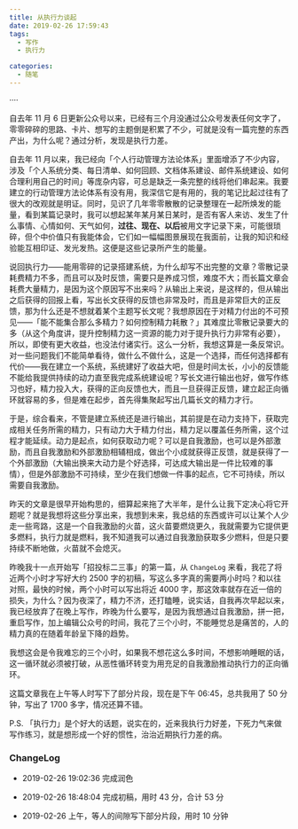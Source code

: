 ```yaml
---
title: 从执行力谈起
date: 2019-02-26 17:59:43
tags:
  - 写作
  - 执行力

categories:
  - 随笔
---
```

····

<!--more-->

自去年 11 月 6 日更新公众号以来，已经有三个月没通过公众号发表任何文字了，零零碎碎的思路、卡片、想写的主题倒是积累了不少，可就是没有一篇完整的东西产出，为什么呢？通过分析，发现是执行力差。

自去年 11 月以来，我已经向「个人行动管理方法论体系」里面增添了不少内容，涉及「个人系统分类、每日清单、如何回顾、文档体系建设、邮件系统建设、如何合理利用自己的时间」等庞杂内容，可总是缺乏一条完整的线将他们串起来。我要建立的行动管理方法论体系有没有用，我深信它是有用的，我的笔记比起过往有了很大的改观就是明证。同时，见识了几年零零散散的记录整理在一起所焕发的能量，看到某篇记录时，我可以想起某年某月某日某时，是否有客人来访、发生了什么事情、心情如何、天气如何，**过往、现在、以后**被用文字记录下来，可能很琐碎，但个中价值只有我能体会，它们如一幅幅图景展现在我面前，让我的知识和经验能互相印证、发光发热。这便是这些记录所产生的能量。

说回执行力——能用零碎的记录搭建系统，为什么却写不出完整的文章？零散记录耗费精力不多，而且可以及时反馈，需要只是养成习惯，难度不大；而长篇文章会耗费大量精力，是因为这个原因写不出来吗？从输出上来说，是这样的，但从输出之后获得的回报上看，写出长文获得的反馈也非常及时，而且是非常巨大的正反馈，那为什么还是不想就着某个主题写长文呢？我想原因在于对精力付出的不可预见——「能不能集合那么多精力？如何控制精力耗散？」其难度比零散记录要大的多（从这个角度讲，提升控制精力这一资源的能力对于提升执行力非常有必要），所以，即使有更大收益，也没法付诸实行。这么一分析，我想这算是一条反常识。对一些问题我们不能简单看待，做什么不做什么，这是一个选择，而任何选择都有代价——我在建立一个系统，系统建好了收益大吧，但是时间太长，小小的反馈能不能给我提供持续的动力直至我完成系统建设呢？写长文进行输出也好，做写作练习也好，精力投入大，获得的正向反馈也大，而且一旦获得正反馈，建立起正向循环就容易的多，但是难在起步，首先得集聚起写出几篇长文的精力才行。

于是，综合看来，不管是建立系统还是进行输出，其前提是在动力支持下，获取完成相关任务所需的精力，只有动力大于精力付出，精力足以覆盖任务所需，这个过程才能延续。动力是起点，如何获取动力呢？可以是自我激励，也可以是外部激励，而且自我激励和外部激励相辅相成，做出个小成就获得正反馈，就是获得了一个外部激励（大输出换来大动力是个好选择，可达成大输出是一件比较难的事情），但是外部激励不可持续，至少在我们想做一件事的起点，它不可持续，所以需要自我激励。

昨天的文章是很早开始构思的，细算起来拖了大半年，是什么让我下定决心将它开题呢？就是我想将这些分享出来，我想到未来，我总结的东西或许可以让某个人少走一些弯路，这是一个自我激励的火苗，这火苗要燃烧更久，我就需要为它提供更多燃料，执行力就是燃料，我不知道我可以通过自我激励获取多少燃料，但是只要持续不断地做，火苗就不会熄灭。

昨晚我十一点开始写「招投标二三事」的第一篇，从 `ChangeLog` 来看，我花了将近两个小时才写好大约 2500 字的初稿，写这么多字真的需要两小时吗？和以往对照，最快的时候，两个小时可以写出将近 4000 字，那这效率就存在近一倍的损失，为什么？因为夜深了，精力不济，还打瞌睡，说实话，自我再次早起以来，我已经放弃了在晚上写作，昨晚为什么要写，是因为我想通过自我激励，拼一把，重启写作，加上编辑公众号的时间，我花了三个小时，不能睡觉总是痛苦的，人的精力真的在随着年龄呈下降的趋势。

我想这会是令我难忘的三个小时，如果我不想花这么多时间，不想影响睡眠的话，这一循环就必须被打破，从恶性循环转变为用充足的自我激励推动执行力的正向循环。

这篇文章我在上午等人时写下了部分片段，现在是下午 06:45，总共我用了 50 分钟，写出了 1700 多字，情况还算不错。

P.S. 「执行力」是个好大的话题，说实在的，近来我执行力好差，下死力气来做写作练习，就是想形成一个好的惯性，治治近期执行力差的病。

### ChangeLog
- 2019-02-26 19:02:36 完成润色

- 2019-02-26 18:48:04 完成初稿，用时 43 分，合计 53 分

- 2019-02-26 上午，等人的间隙写下部分片段，用时 10 分钟

  